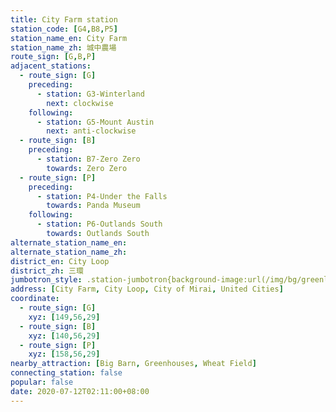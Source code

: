 ```yaml
---
title: City Farm station
station_code: [G4,B8,P5]
station_name_en: City Farm
station_name_zh: 城中農場
route_sign: [G,B,P]
adjacent_stations:
  - route_sign: [G]
    preceding:
      - station: G3-Winterland
        next: clockwise
    following:
      - station: G5-Mount Austin
        next: anti-clockwise
  - route_sign: [B]
    preceding:
      - station: B7-Zero Zero
        towards: Zero Zero
  - route_sign: [P]
    preceding:
      - station: P4-Under the Falls
        towards: Panda Museum
    following:
      - station: P6-Outlands South
        towards: Outlands South
alternate_station_name_en: 
alternate_station_name_zh: 
district_en: City Loop
district_zh: 三環
jumbotron_style: .station-jumbotron{background-image:url(/img/bg/greenline.png),url(/img/bg/blueline.png),url(/img/bg/pandaexpress.png);background-repeat:no-repeat;background-size:100% 10px,50% 10px,100% 10px;background-position:0 100px,left 130px,0 160px}
address: [City Farm, City Loop, City of Mirai, United Cities]
coordinate:
  - route_sign: [G]
    xyz: [149,56,29]
  - route_sign: [B]
    xyz: [140,56,29]
  - route_sign: [P]
    xyz: [158,56,29]
nearby_attraction: [Big Barn, Greenhouses, Wheat Field]
connecting_station: false
popular: false
date: 2020-07-12T02:11:00+08:00
---
```


